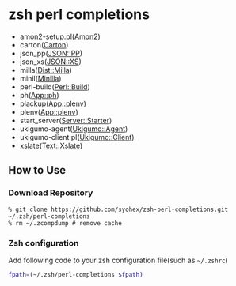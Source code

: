 # zsh perl completions
* amon2-setup.pl([Amon2](https://metacpan.org/module/Amon2))
* carton([Carton](https://metacpan.org/module/Carton))
* json_pp([JSON::PP](https://metacpan.org/module/JSON::PP))
* json_xs([JSON::XS](https://metacpan.org/module/JSON::XS))
* milla([Dist::Milla](https://metacpan.org/module/Dist::Milla))
* minil([Minilla](https://metacpan.org/module/Minilla))
* perl-build([Perl::Build](https://metacpan.org/module/Perl::Build))
* ph([App::ph](https://metacpan.org/module/App::ph))
* plackup([App::plenv](https://metacpan.org/module/Plack))
* plenv([App::plenv](https://metacpan.org/module/App::plenv))
* start_server([Server::Starter](https://metacpan.org/module/Server::Starter))
* ukigumo-agent([Ukigumo::Agent](https://metacpan.org/module/Ukigumo::Agent))
* ukigumo-client.pl([Ukigumo::Client](https://metacpan.org/module/Ukigumo::Client))
* xslate([Text::Xslate](https://metacpan.org/module/Text::Xslate))

## How to Use

### Download Repository

```
% git clone https://github.com/syohex/zsh-perl-completions.git ~/.zsh/perl-completions
% rm ~/.zcompdump # remove cache
```

### Zsh configuration

Add following code to your zsh configuration file(such as `~/.zshrc`)

```sh
fpath=(~/.zsh/perl-completions $fpath)
```
